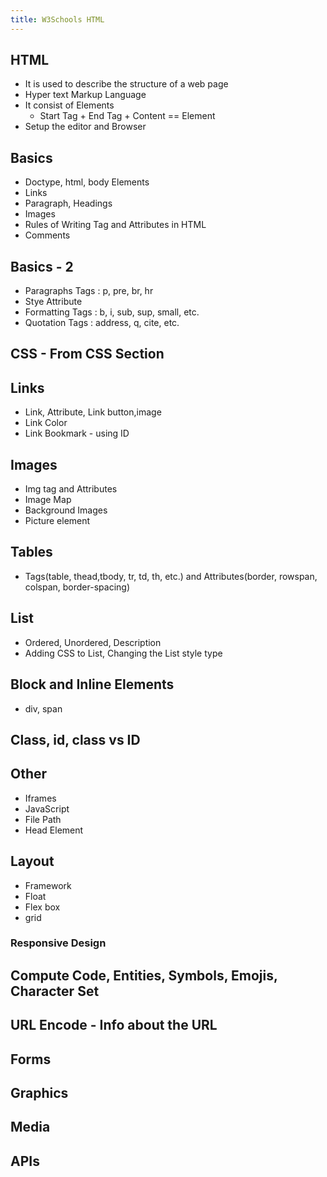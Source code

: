 ```yaml
---
title: W3Schools HTML
---
```


## HTML

- It is used to describe the structure of a web page
- Hyper text Markup Language
- It consist of Elements
  - Start Tag + End Tag + Content == Element
- Setup the editor and Browser

## Basics

- Doctype, html, body Elements
- Links
- Paragraph, Headings
- Images
- Rules of Writing Tag and Attributes in HTML
- Comments

## Basics - 2

- Paragraphs Tags : p, pre, br, hr
- Stye Attribute
- Formatting Tags : b, i, sub, sup, small, etc.
- Quotation Tags : address, q, cite, etc.

## CSS - From CSS Section

## Links

- Link, Attribute, Link button,image
- Link Color
- Link Bookmark - using ID

## Images

- Img tag and Attributes
- Image Map
- Background Images
- Picture element

## Tables

- Tags(table, thead,tbody, tr, td, th, etc.) and Attributes(border, rowspan, colspan, border-spacing)

## List

- Ordered, Unordered, Description
- Adding CSS to List, Changing the List style type

## Block and Inline Elements

- div, span

## Class, id, class vs ID

## Other

- Iframes
- JavaScript
- File Path
- Head Element

## Layout

- Framework
- Float
- Flex box
- grid

### Responsive Design

## Compute Code, Entities, Symbols, Emojis, Character Set

## URL Encode - Info about the URL

## Forms

## Graphics

## Media

## APIs
